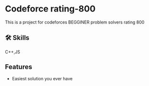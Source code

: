 
# Codeforce rating-800

This is a project for codeforces BEGGINER problem solvers
rating 800


## 🛠 Skills
C++,JS


## Features

- Easiest solution you ever have
